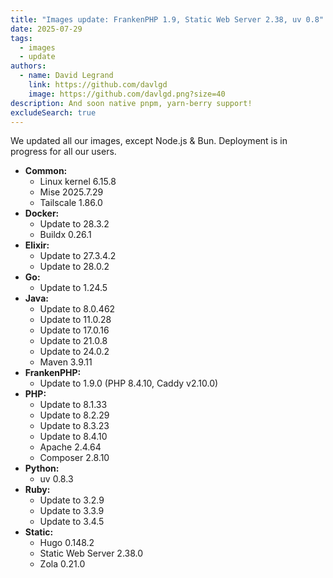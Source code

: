 ```yaml
---
title: "Images update: FrankenPHP 1.9, Static Web Server 2.38, uv 0.8"
date: 2025-07-29
tags:
  - images
  - update
authors:
  - name: David Legrand
    link: https://github.com/davlgd
    image: https://github.com/davlgd.png?size=40
description: And soon native pnpm, yarn-berry support!
excludeSearch: true
---
```


We updated all our images, except Node.js & Bun. Deployment is in progress for all our users.

* **Common:**
  * Linux kernel 6.15.8
  * Mise 2025.7.29
  * Tailscale 1.86.0
* **Docker:**
  * Update to 28.3.2
  * Buildx 0.26.1
* **Elixir:**
  * Update to 27.3.4.2
  * Update to 28.0.2
* **Go:**
  * Update to 1.24.5
* **Java:**
  * Update to 8.0.462
  * Update to 11.0.28
  * Update to 17.0.16
  * Update to 21.0.8
  * Update to 24.0.2
  * Maven 3.9.11
* **FrankenPHP:**
  * Update to 1.9.0 (PHP 8.4.10, Caddy v2.10.0)
* **PHP:**
  * Update to 8.1.33
  * Update to 8.2.29
  * Update to 8.3.23
  * Update to 8.4.10
  * Apache 2.4.64
  * Composer 2.8.10
* **Python:**
  * uv 0.8.3
* **Ruby:**
  * Update to 3.2.9
  * Update to 3.3.9
  * Update to 3.4.5
* **Static:**
  * Hugo 0.148.2
  * Static Web Server 2.38.0
  * Zola 0.21.0
